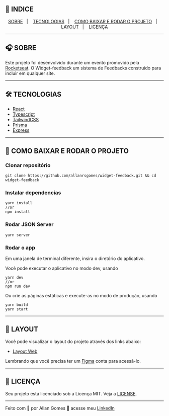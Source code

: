 <!--
<h1 align="center">
    <img src="./public/logo.svg"> 
</h1>
-->

## 📝 INDICE

<p align="center">
  <a href="#-SOBRE">SOBRE</a>&nbsp;&nbsp;&nbsp;|&nbsp;&nbsp;&nbsp;
  <a href="#-TECNOLOGIAS">TECNOLOGIAS</a>&nbsp;&nbsp;&nbsp;|&nbsp;&nbsp;&nbsp;
  <a href="#-COMO-BAIXAR-E-RODAR-O-PROJETO">COMO BAIXAR E RODAR O PROJETO</a>&nbsp;&nbsp;&nbsp;|&nbsp;&nbsp;&nbsp;
  <a href="#-LAYOUT">LAYOUT</a>&nbsp;&nbsp;&nbsp;|&nbsp;&nbsp;&nbsp;
  <a href="#-LICENÇA">LICENÇA</a>
</p>

---

## 🎧 SOBRE

Este projeto foi desenvolvido durante um evento promovido pela [Rocketseat](https://rocketseat.com.br). O Widget-feedback um sistema de Feedbacks construido para incluir em qualquer site.

---

## 🛠 TECNOLOGIAS

- [React](https://reactjs.org)
- [Typescript](https://www.typescriptlang.org/)
- [TailwindCSS](https://tailwindcss.com/)
- [Prisma](https://www.prisma.io/)
- [Express](https://expressjs.com/)

---

## 🚀 COMO BAIXAR E RODAR O PROJETO

### Clonar repositório

```shell
git clone https://github.com/allanrsgomes/widget-feedback.git && cd widget-feedback
```

### Instalar dependencias

```shell
yarn install
//or
npm install
```

### Rodar JSON Server

```shell
yarn server
```

### Rodar o app

Em uma janela de terminal diferente, insira o diretório do aplicativo.

Você pode executar o aplicativo no modo dev, usando

```shell
yarn dev
//or
npm run dev
```

Ou crie as páginas estáticas e execute-as no modo de produção, usando

```shell
yarn build
yarn start
```
<!--
_Importante: o servidor de aplicativos deve estar em execução, para que as solicitações necessárias para a construção das páginas estáticas não falhem_ 🤓 💻
-->
---

## 🔖 LAYOUT

Você pode visualizar o layout do projeto através dos links abaixo:

- [Layout Web](https://www.figma.com/file/ArUHTKveI0aYxHXdNRUkIz/Feedback-Widget-(Community)?node-id=100%3A2114)

Lembrando que você precisa ter um [Figma](http://figma.com/) conta para acessá-lo.

---

## 📝 LICENÇA

Seu projeto está licenciado sob a Licença MIT. Veja a [LICENSE](LICENSE.md).

---

Feito com 💜 por Allan Gomes 👋 acesse meu [LinkedIn](https://www.linkedin.com/in/allanrsgomes/)

